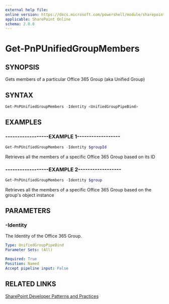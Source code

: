 ```yaml
---
external help file:
online version: https://docs.microsoft.com/powershell/module/sharepoint-pnp/get-pnpunifiedgroupmembers
applicable: SharePoint Online
schema: 2.0.0
---
```


# Get-PnPUnifiedGroupMembers

## SYNOPSIS
Gets members of a particular Office 365 Group (aka Unified Group)

## SYNTAX

```powershell
Get-PnPUnifiedGroupMembers -Identity <UnifiedGroupPipeBind>
```

## EXAMPLES

### ------------------EXAMPLE 1------------------
```powershell
Get-PnPUnifiedGroupMembers -Identity $groupId
```

Retrieves all the members of a specific Office 365 Group based on its ID

### ------------------EXAMPLE 2------------------
```powershell
Get-PnPUnifiedGroupMembers -Identity $group
```

Retrieves all the members of a specific Office 365 Group based on the group's object instance

## PARAMETERS

### -Identity
The Identity of the Office 365 Group.

```yaml
Type: UnifiedGroupPipeBind
Parameter Sets: (All)

Required: True
Position: Named
Accept pipeline input: False
```

## RELATED LINKS

[SharePoint Developer Patterns and Practices](https://aka.ms/sppnp)

